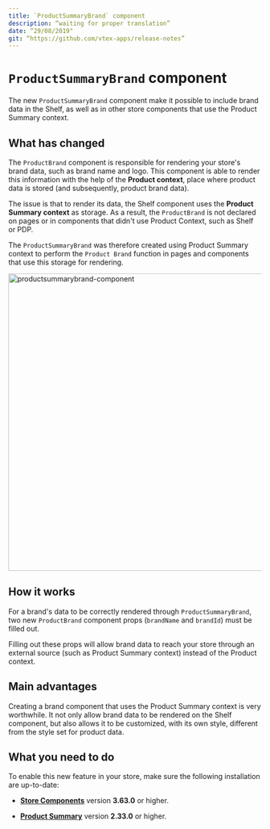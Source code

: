 ```yaml
---
title: `ProductSummaryBrand` component
description: “waiting for proper translation”
date: “29/08/2019"
git: “https://github.com/vtex-apps/release-notes”
---
```


# `ProductSummaryBrand` component

The new `ProductSummaryBrand` component make it possible to include brand data in the Shelf, as well as in other store components that use the Product Summary context. 

## What has changed

The `ProductBrand` component is responsible for rendering your store's brand data, such as brand name and logo. This component is able to render this information with the help of the **Product context**, place where product data is stored (and subsequently,  product brand data). 

The issue is that to render its data, the Shelf component uses the **Product Summary context** as storage. As a result, the `ProductBrand` is not declared on pages or in components that didn't use Product Context, such as Shelf or PDP. 

The `ProductSummaryBrand` was therefore created using Product Summary context to perform the `Product Brand` function in pages and components that use this storage for rendering. 

<img width="590" alt="productsummarybrand-component" src="https://user-images.githubusercontent.com/52087100/63977079-316bf600-ca89-11e9-8f29-bcaad1807c38.png">


## How it works

For a brand's data to be correctly rendered through `ProductSummaryBrand`, two new `ProductBrand` component props (`brandName` and `brandId`) must be filled out. 

Filling out these props will allow brand data to reach your store through an external source (such as Product Summary context) instead of the Product context. 

## Main advantages

Creating a brand component that uses the Product Summary context is very worthwhile. It not only allow brand data to be rendered on the Shelf component, but also allows it to be customized, with its own style, different from the style set for product data.

## What you need to do

To enable this new feature in your store, make sure the following installation are up-to-date:

- [**Store Components**](https://github.com/vtex-apps/store-components) version **3.63.0** or higher.

- [**Product Summary**](https://github.com/vtex-apps/product-summary) version **2.33.0** or higher.
